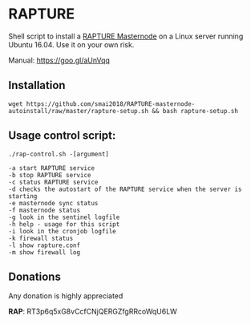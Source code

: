 # RAPTURE
Shell script to install a [RAPTURE Masternode](https://our-rapture.com/) on a Linux server running Ubuntu 16.04. Use it on your own risk.

Manual: https://goo.gl/aUnVqq

## Installation
```
wget https://github.com/smai2018/RAPTURE-masternode-autoinstall/raw/master/rapture-setup.sh && bash rapture-setup.sh
```
## Usage control script:

```
./rap-control.sh -[argument]

-a start RAPTURE service
-b stop RAPTURE service
-c status RAPTURE service
-d checks the autostart of the RAPTURE service when the server is starting
-e masternode sync status
-f masternode status
-g look in the sentinel logfile
-h help - usage for this script
-i look in the cronjob logfile
-k firewall status
-l show rapture.conf
-m show firewall log
```
## Donations

Any donation is highly appreciated

**RAP**: RT3p6q5xG8vCcfCNjQERGZfgRRcoWqU6LW 
